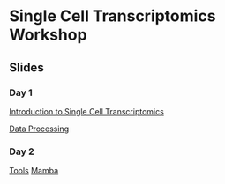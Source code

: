 # Single Cell Transcriptomics Workshop

## Slides
### Day 1
[Introduction to Single Cell Transcriptomics](https://CBC-UCONN.github.io/Single-Cell-Transcriptomics/slides/01_introduction.html)

[Data Processing](https://CBC-UCONN.github.io/Single-Cell-Transcriptomics/slides/02_data_processing.html)


### Day 2
[Tools](https://CBC-UCONN.github.io/Single-Cell-Transcriptomics/slides/03_tools.html)
[Mamba](https://CBC-UCONN.github.io/Single-Cell-Transcriptomics/slides/04_mamba.html)